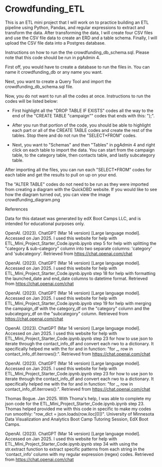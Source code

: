 # Crowdfunding_ETL

This is an ETL mini project that I will work on to practice building an ETL pipeline using Python, Pandas, and regular expressions to extract and transform the data. After transforming the data, I will create four CSV files and use the CSV file data to create an ERD and a table schema. Finally, I will upload the CSV file data into a Postgres database.

Instructions on how to run the the crowdfunding_db_schema.sql. Please note that this code should be run in pgAdmin 4.

First off, you would have to create a database to run the files in. You can name it crowdfunding_db or any name you want. 

Next, you want to create a Query Tool and import the crowdfunding_db_schema.sql file.

Now, you do not want to run all the codes at once. Instructions to run the codes will be listed below:

  - First highlight all the "DROP TABLE IF EXISTS" codes all the way to the end of the "CREATE TABLE "campaign"" codes that ends with this: ");".

  - After you run that portion of the code, you should be able to highlight each part or all of the CREATE TABLE codes and create the rest of the tables. Stop there   and do not run the "SELECT*FROM" codes.

  - Next, you want to "Schemas" and then "Tables" in pgAdmin 4 and right click on each table to import the data. You can start from the campaign table, to the category table, then contacts table, and lastly subcategory table.

  After importing all the files, you can run each "SELECT*FROM" codes for each table and get the results to pull on up on your end.

  The "ALTER TABLE" codes do not need to be run as they were imported from creating a diagram with the QuickDBD website. If you would like to see how the diagram turned out, you can view the image crowdfunding_diagram.png

References

Data for this dataset was generated by edX Boot Camps LLC, and is intended for educational purposes only.

OpenAI. (2023). ChatGPT (Mar 14 version) [Large language model]. Accessed on Jan 2025. I used this website for help with ETL_Mini_Project_Starter_Code.ipynb.ipynb step 5 for help with splitting the "category & sub-category" column into two separate columns: 'category' and 'subcategory'. Retrieved from https://chat.openai.com/chat

OpenAI. (2023). ChatGPT (Mar 14 version) [Large language model]. Accessed on Jan 2025. I used this website for help with ETL_Mini_Project_Starter_Code.ipynb.ipynb step 18 for help with formatting the launched_date and end_date columns to datetime format. Retrieved from https://chat.openai.com/chat

OpenAI. (2023). ChatGPT (Mar 14 version) [Large language model]. Accessed on Jan 2025. I used this website for help with ETL_Mini_Project_Starter_Code.ipynb.ipynb step 19 for help with merging the campaign_df with the category_df on the "category" column and the subcategory_df on the "subcategory" column. Retrieved from https://chat.openai.com/chat

OpenAI. (2023). ChatGPT (Mar 14 version) [Large language model]. Accessed on Jan 2025. I used this website for help with ETL_Mini_Project_Starter_Code.ipynb.ipynb step 23 for how to use json to iterate through the contact_info_df and convert each rwo to a dictionary. It specifically helped me with the for and in function: "for _, row in contact_info_df.iterrows():". Retrieved from https://chat.openai.com/chat

OpenAI. (2023). ChatGPT (Mar 14 version) [Large language model]. Accessed on Jan 2025. I used this website for help with ETL_Mini_Project_Starter_Code.ipynb.ipynb step 23 for how to use json to iterate through the contact_info_df and convert each rwo to a dictionary. It specifically helped me with the for and in function: "for _, row in contact_info_df.iterrows():". Retrieved from https://chat.openai.com/chat

Thomas Bogue. Jan 2025. With Thoma's help, I was able to complete my json code for the ETL_Mini_Project_Starter_Code.ipynb.ipynb step 23. Thomas helped provided me with this code in specific to make my codes run smoothly: "row_dict = json.loads(row.iloc[0])". University of Minnesota Data Visualization and Analytics Boot Camp Tutoring Session, EdX Boot Camps.

OpenAI. (2023). ChatGPT (Mar 14 version) [Large language model]. Accessed on Jan 2025. I used this website for help with ETL_Mini_Project_Starter_Code.ipynb.ipynb step 34 with using the str.extract function to extract specific patterns from each string in the 'contact_info' column with my regular expression (regex) codes. Retrieved from https://chat.openai.com/chat
